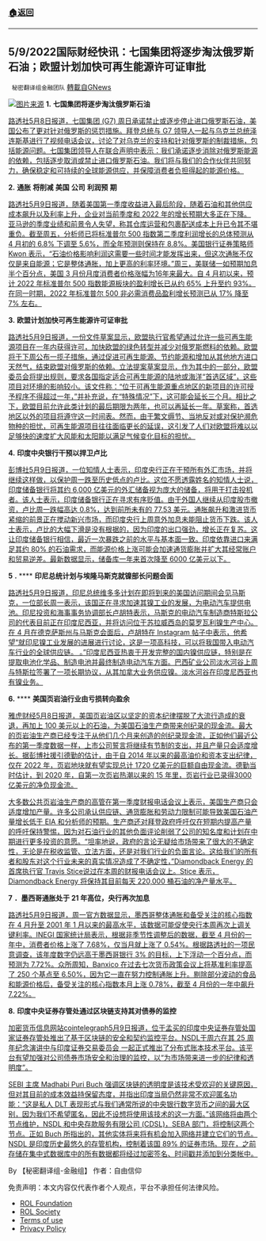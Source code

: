 ###  [:house:返回](README.md)
---


## 5/9/2022国际财经快讯：七国集团将逐步淘汰俄罗斯石油；欧盟计划加快可再生能源许可证审批
` 秘密翻译组金融团队` [轉載自GNews](https://gnews.org/zh-hans/2497637/)

![](https://assets.gnews.org/wp-content/uploads/2022/05/图片1-93.png)[图片来源](https://www.reuters.com) 
**1.** **七国集团将逐步淘汰俄罗斯石油**
 
[路透社5月8日报道，七国集团 (G7) 周日承诺禁止或逐步停止进口俄罗斯石油，美国公布了更对针对俄罗斯的惩罚措施。拜登总统与 G7 领导人一起与乌克兰总统泽连斯基进行了视频电话会议，讨论了对乌克兰的支持和针对俄罗斯的制裁措施，包括能源问题。七国集团领导人在联合声明中表示：我们承诺逐步消除对俄罗斯能源的依赖，包括逐步取消或禁止进口俄罗斯石油。我们将与我们的合作伙伴共同努力，确保稳定和可持续的全球能源供应，并保障消费者负担得起的能源价格。](https://www.reuters.com/world/europe/biden-meets-with-g7-leaders-ukraines-zelenskiy-discuss-war-2022-05-08/)
 
**2.** **通胀** **将削减** **美国** **公司** **利润预** **期**
 
[路透社5月9日报道，随着美国第一季度收益进入最后阶段，随着石油和其他供应成本飙升以及利率上升，企业对当前季度和 2022 年的增长预期大多正在下降。亚马逊的季度业绩和前景令人失望，称其仓库运营和包裹配送成本上升已令其不堪重负。截至周五，分析师已将标准普尔 500 指数第二季度利润增长的总体预测从 4 月初的 6.8% 下调至 5.6%，而全年预测则保持在 8.8%。美国银行证券策略师Kwon 表示，“石油价格影响利润这需要一些时间才能发挥出来，但这次通胀不仅仅是来自能源；它是整体通胀，加上更高的利率环境。”周三，美联储一如预期加息半个百分点，美国 3 月份月度消费者价格涨幅为16年来最大。自 4 月初以来，预计 2022 年标准普尔 500 指数能源板块的盈利增长已从约 65% 上升至约 93%。在同一时期，2022 年标准普尔 500 非必需消费品盈利增长预测已从 17% 降至 7% 左右。](https://www.reuters.com/business/us-profit-forecasts-weaken-companies-assess-inflation-risks-2022-05-09/)
 
**3.** **欧盟计划加快可再生能源许可证审批**
 
[路透社5月9日报道，一份文件草案显示，欧盟执行官希望通过允许一些可再生能源项目在一年内获得许可，加快欧盟的绿色转型并减少对俄罗斯燃料的依赖。欧盟将于下周公布一揽子措施，通过促进可再生能源、节约能源和增加从其他地方进口天然气，结束欧盟对俄罗斯的依赖。立法提案草案显示，作为其中的一部分，欧盟委员会将提出规则，要求各国指定适合可再生能源的陆地或海洋“首选区域”，这些项目对环境的影响较小。该文件称：“位于可再生能源重点地区的新项目的许可授予程序不得超过一年，”并补充说，在“特殊情况”下，这可能会延长三个月。相比之下，欧盟目前允许此类计划的最后期限为两年，也可以再延长一年。草案称，首选地区以外的项目将遵守这一时间表。然而，由于繁文缛节、当地反对或对保护濒危物种的担忧，可再生能源项目往往面临更长的延误，这引发了人们对欧盟将难以以足够快的速度扩大风能和太阳能以满足气候变化目标的担忧。](https://finance.yahoo.com/news/eu-plans-one-renewable-energy-112615336.html)
 
**4.** **印度中央银行干预以捍卫卢比**
 
[彭博社5月9日报道，一位知情人士表示，印度央行正在干预所有外汇市场，并将继续这样做，以保护周一跌至历史低点的卢比。这位不愿透露姓名的知情人士说，印度储备银行将其约 6,000 亿美元的外汇储备视为庞大的储备，将用于打击投机者。该人士表示，印度储备银行正在寻求有序贬值。由于外国人继续从印度股市撤资，卢比周一跌幅高达 0.8%，达到前所未有的 77.53 美元。通胀飙升和激进货币紧缩的前景正在搅动新兴市场，而印度央行上周意外加息未能阻止货币下跌。该人士表示，卢比的大幅下滑是没有根据的，因为印度的出口强劲，增长正在复苏。这让印度储备银行相信，最近一次暴跌之前的水平与基本面一致。印度依靠进口来满足其约 80% 的石油需求，而能源价格上涨可能会加速通货膨胀并扩大其经常账户和贸易逆差。最新数据显示，储备库一年来首次降至 6000 亿美元以下。](https://finance.yahoo.com/news/india-central-bank-said-prepared-100547348.html)
 
**5** **.** **** **印尼总统计划与埃隆马斯克就镍部长问题会面**
 
[路透社5月9日报道，印尼总统维多多计划在即将到来的美国访问期间会见马斯克，一位部长周一表示，该国正在寻求加速其镍工业的发展，为电动汽车提供电池。印尼投资和海事事务协调部长卢胡特表示，马斯克的电动汽车制造商特斯拉公司的代表目前正在印度尼西亚，并将访问位于苏拉威西岛的莫罗瓦利镍生产中心。在 4 月在德克萨斯州与马斯克会面后，卢胡特在 Instagram 帖子中表示，他希望“就印尼镍工业发展的进展进行讨论，这是一项高科技，可以将我国带入电动汽车行业的全球供应链。 。”印度尼西亚热衷于开发完整的国内镍供应链，特别是在提取电池化学品、制造电池并最终制造电动汽车方面。巴西矿业公司淡水河谷上周与特斯拉签署了一项长期协议，从其加拿大业务供应镍。淡水河谷在印度尼西亚也有镍业务。](https://finance.yahoo.com/news/indonesian-president-plans-meet-elon-103540051.html)
 
**6.** **** **美国页岩油行业由亏损转向盈余**
 
[雅虎财经5月8日报道，美国页岩油区以坚定的资本纪律摆脱了大流行造成的衰退，再加上 100 美元以上的石油，为美国石油生产商带来创纪录的现金流。最大的页岩油生产商已经专注于从他们几个月来创造的创纪录现金流，正如他们最近公布的第一季度数据一样，上市公司誓言将继续有节制的支出，并且产量只会适度增长。据彭博社援引德勤的估计，由于自 2014 年以来的最高油价和资本支出纪律，仅在 2022 年，页岩地块就有望实现总计 1720 亿美元的巨额自由现金流。德勤当时估计，到 2020 年，自第一次页岩热潮以来的 15 年里，页岩行业已录得3000 亿美元的净负现金流。](https://finance.yahoo.com/news/u-shale-swings-losses-record-230000237.html)
 
[大多数公共页岩油生产商的高管在第一季度财报电话会议上表示，美国生产商只会适度增加产量。许多公司承认供应链、通货膨胀和劳动力限制可能导致美国石油产量增长低于 EIA 和分析师的预期。生产商还对拜登政府呼吁仅在短期内提高产量的呼吁保持警惕，因为对石油行业的其他负面评论削弱了公司的知名度和计划在中期进行更多投资的意愿。“坦率地说，政府的言论无疑给市场带来了很大的不确定性，无论是在税收监管、立法方面，还是对我们行业的负面言论。这给我们的所有者和股东对这个行业未来的真实情况造成了不确定性，”Diamondback Energy 的首席执行官 Travis Stice说过在本周的财报电话会议上。Stice 表示，Diamondback Energy 将保持其目前每天 220,000 桶石油的净产量水平。](https://finance.yahoo.com/news/u-shale-swings-losses-record-230000237.html)
 
**7** **．墨西哥通胀处于 21 年高位，央行再次加息**
 
[路透社5月9日报道，周一官方数据显示，墨西哥整体通胀和备受关注的核心指数在 4 月升至 2001 年 1 月以来的最高水平，该数据可能促使央行本周再次上调关键利率。INEGI 国家统计局表示，根据非季节性调整后的数据，截至 4 月份的一年中，消费者价格上涨了 7.68%，仅当月就上涨了 0.54%。根据路透社的一项民意调查，该年度数字仍远高于墨西哥银行 3% 的目标，上下浮动一个百分点，而预测为 7.72%。众所周知，Banxico 在过去七次货币政策会议上将基准利率提高了 250 个基点至 6.50%，因为它一直在努力控制通胀上升。剔除部分波动的食品和能源价格后，备受关注的核心指数本月上涨 0.78%，截至 4 月份的一年中飙升 7.22%。](https://finance.yahoo.com/news/mexico-inflation-21-high-central-132603360.html)
 
**8.** **印度中央证券存管处通过区块链支持其对债券的监控**
 
[加密货币信息网站cointelegraph5月9日报道，位于孟买的印度中央证券存管处国家证券存管处推出了基于区块链的安全和契约监控平台。NSDL于周六在其 25 周年纪念演讲中与印度证券交易委员会 一起正式推出了分布式账本技术平台。该平台有望加强对公司债券市场安全和治理的监控，以“为市场带来进一步的纪律和透明度”。](https://cointelegraph.com/news/indian-central-securities-depository-to-back-up-its-monitoring-of-bonds-by-blockchain)
 
[SEBI 主席 Madhabi Puri Buch 强调区块链的透明度是该技术受欢迎的关键原因，但对其目前的成本效益持保留态度，并指出印度当局仍然非常不欢迎匿名功能：“这是私人 DLT 表现形式与我们通常所说的中央银行数字货币之间的最大区别，因为我们不希望匿名，因此不设想将使用该技术的这一方面。”该网络将由两个节点维护，NSDL 和中央存款服务有限公司 (CDSL)，SEBA 部门，将控制这两个节点。正如 Buch 所指出的，其他实体将来将有机会加入网络并建立它们的节点。NSDL 是印度历史最悠久的存管机构，控制着该国 89% 的证券市场。现在，之前存储在集中式数据库中的所有数据都将经过加密签名、时间戳并添加到分类帐中。](https://cointelegraph.com/news/indian-central-securities-depository-to-back-up-its-monitoring-of-bonds-by-blockchain)
 
By 【秘密翻译组-金融组】
作者：自由信仰

免责声明：本文内容仅代表作者个人观点，平台不承担任何法律风险。
  
- [ROL Foundation](https://rolfoundation.org/)
- [ROL Society](https://rolsociety.org/)
- [Terms of use](https://gnews.org/terms-of-use-3/)
- [Privacy Policy](https://gnews.org/privacy-policy/)
